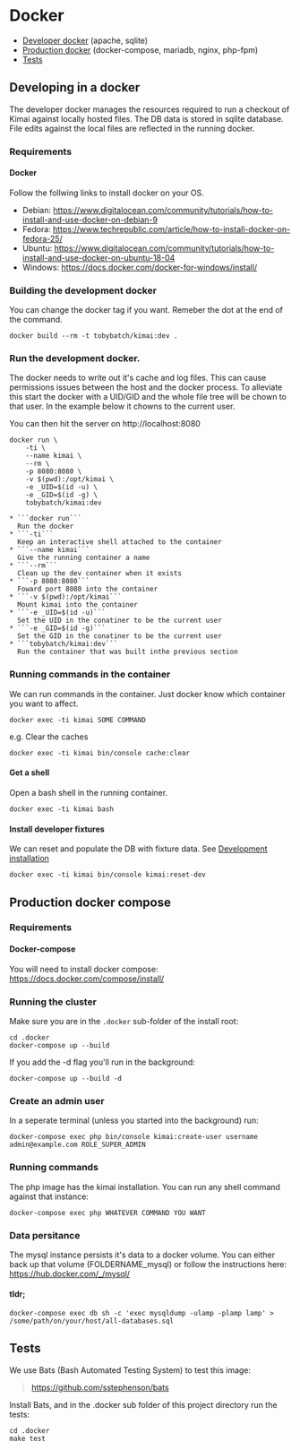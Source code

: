 # Docker

 * [Developer docker](#developing-in-a-docker) (apache, sqlite)
 * [Production docker](#production-docker-compose) (docker-compose, mariadb, nginx, php-fpm)
 * [Tests](#tests)

## Developing in a docker

The developer docker manages the resources required to run a checkout of Kimai against locally hosted files.  The DB data is stored in sqlite database.  File edits against the local files are reflected in the running docker.

### Requirements

#### Docker

Follow the follwing links to install docker on your OS.

 * Debian: https://www.digitalocean.com/community/tutorials/how-to-install-and-use-docker-on-debian-9
 * Fedora: https://www.techrepublic.com/article/how-to-install-docker-on-fedora-25/
 * Ubuntu: https://www.digitalocean.com/community/tutorials/how-to-install-and-use-docker-on-ubuntu-18-04
 * Windows: https://docs.docker.com/docker-for-windows/install/

### Building the development docker

You can change the docker tag if you want. Remeber the dot at the end of the command.

    docker build --rm -t tobybatch/kimai:dev .

### Run the development docker.

The docker needs to write out it's cache and log files.  This can cause permissions issues between the host and the docker process.  To alleviate this start the docker with a UID/GID and the whole file tree will be chown to that user.  In the example below it chowns to the current user.

You can then hit the server on http://localhost:8080

    docker run \
        -ti \
        --name kimai \
        --rm \
        -p 8080:8080 \
        -v $(pwd):/opt/kimai \
        -e _UID=$(id -u) \
        -e _GID=$(id -g) \
        tobybatch/kimai:dev

    * ```docker run```
      Run the docker
    * ```-ti```
      Keep an interactive shell attached to the container
    * ```--name kimai```
      Give the running container a name
    * ```--rm```
      Clean up the dev container when it exists
    * ```-p 8080:8080```
      Foward port 8080 into the container
    * ```-v $(pwd):/opt/kimai```
      Mount kimai into the container
    * ```-e _UID=$(id -u)```
      Set the UID in the conatiner to be the current user
    * ```-e _GID=$(id -g)```
      Set the GID in the conatiner to be the current user
    * ```tobybatch/kimai:dev```
      Run the container that was built inthe previous section

### Running commands in the container

We can run commands in the container.  Just docker know which container you want to affect.

    docker exec -ti kimai SOME COMMAND

e.g. Clear the caches

    docker exec -ti kimai bin/console cache:clear

#### Get a shell

Open a bash shell in the running container.

    docker exec -ti kimai bash

#### Install developer fixtures

We can reset and populate the DB with fixture data.  See [Development installation](https://github.com/kevinpapst/kimai2/blob/master/var/docs/installation.md#development-installation)

    docker exec -ti kimai bin/console kimai:reset-dev

## Production docker compose

### Requirements

#### Docker-compose

You will need to install docker compose: https://docs.docker.com/compose/install/

### Running the cluster

Make sure you are in the ```.docker``` sub-folder of the install root:

    cd .docker
    docker-compose up --build

If you add the -d flag you'll run in the background:

    docker-compose up --build -d

### Create an admin user

In a seperate terminal (unless you started into the background) run:

    docker-compose exec php bin/console kimai:create-user username admin@example.com ROLE_SUPER_ADMIN

### Running commands

The php image has the kimai installation.  You can run any shell command against that instance:

    docker-compose exec php WHATEVER COMMAND YOU WANT

### Data persitance

The mysql instance persists it's data to a docker volume.  You can either back up that volume (FOLDERNAME_mysql) or follow the instructions here: https://hub.docker.com/_/mysql/

#### tldr;


    docker-compose exec db sh -c 'exec mysqldump -ulamp -plamp lamp' > /some/path/on/your/host/all-databases.sql

## Tests

We use Bats (Bash Automated Testing System) to test this image:

> https://github.com/sstephenson/bats

Install Bats, and in the .docker sub folder of this project directory run the tests:

    cd .docker
    make test
